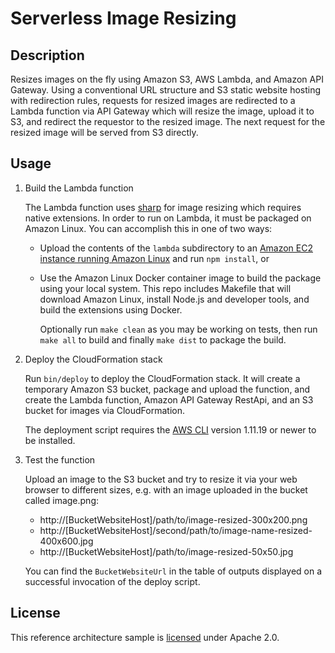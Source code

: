 # Serverless Image Resizing

## Description

Resizes images on the fly using Amazon S3, AWS Lambda, and Amazon API Gateway.
Using a conventional URL structure and S3 static website hosting with
redirection rules, requests for resized images are redirected to a Lambda
function via API Gateway which will resize the image, upload it to S3, and
redirect the requestor to the resized image. The next request for the resized
image will be served from S3 directly.

## Usage

1. Build the Lambda function

   The Lambda function uses [sharp][sharp] for image resizing which requires
   native extensions. In order to run on Lambda, it must be packaged on Amazon
   Linux. You can accomplish this in one of two ways:

   - Upload the contents of the `lambda` subdirectory to an [Amazon EC2 instance
     running Amazon Linux][amazon-linux] and run `npm install`, or

   - Use the Amazon Linux Docker container image to build the package using your
     local system. This repo includes Makefile that will download Amazon Linux,
     install Node.js and developer tools, and build the extensions using Docker.
     
     Optionally run `make clean` as you may be working on tests, then run `make all` 
     to build and finally `make dist` to package the build.

2. Deploy the CloudFormation stack

    Run `bin/deploy` to deploy the CloudFormation stack. It will create a
    temporary Amazon S3 bucket, package and upload the function, and create the
    Lambda function, Amazon API Gateway RestApi, and an S3 bucket for images via
    CloudFormation.

    The deployment script requires the [AWS CLI][cli] version 1.11.19 or newer
    to be installed.

3. Test the function

    Upload an image to the S3 bucket and try to resize it via your web browser
    to different sizes, e.g. with an image uploaded in the bucket called
    image.png:

    - http://[BucketWebsiteHost]/path/to/image-resized-300x200.png
    - http://[BucketWebsiteHost]/second/path/to/image-name-resized-400x600.jpg
    - http://[BucketWebsiteHost]/path/to/image-resized-50x50.jpg

    You can find the `BucketWebsiteUrl` in the table of outputs displayed on a
    successful invocation of the deploy script.

## License

This reference architecture sample is [licensed][license] under Apache 2.0.

[license]: LICENSE
[sharp]: https://github.com/lovell/sharp
[amazon-linux]: https://aws.amazon.com/blogs/compute/nodejs-packages-in-lambda/
[cli]: https://aws.amazon.com/cli/
